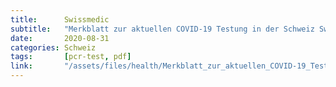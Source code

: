 ```yaml
---
title:      Swissmedic
subtitle:   "Merkblatt zur aktuellen COVID-19 Testung in der Schweiz Swissmedic BAG"
date:       2020-08-31
categories: Schweiz
tags:       [pcr-test, pdf]
link:       "/assets/files/health/Merkblatt_zur_aktuellen_COVID-19_Testung_in_der_Schweiz_Swissmedic_BAG.pdf"
---
```


